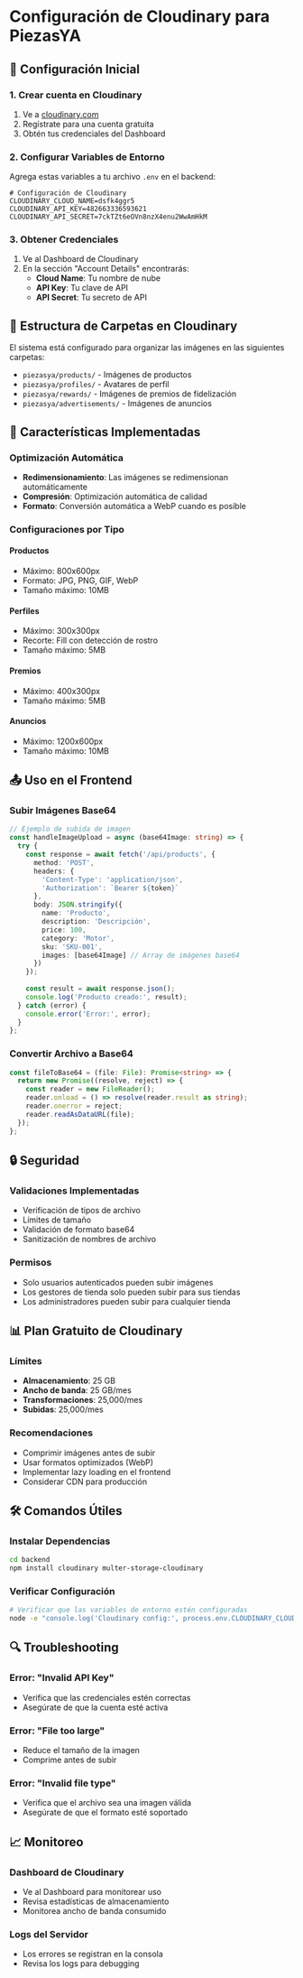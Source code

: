 # Configuración de Cloudinary para PiezasYA

## 🚀 Configuración Inicial

### 1. Crear cuenta en Cloudinary
1. Ve a [cloudinary.com](https://cloudinary.com)
2. Regístrate para una cuenta gratuita
3. Obtén tus credenciales del Dashboard

### 2. Configurar Variables de Entorno

Agrega estas variables a tu archivo `.env` en el backend:

```env
# Configuración de Cloudinary
CLOUDINARY_CLOUD_NAME=dsfk4ggr5
CLOUDINARY_API_KEY=482663336593621
CLOUDINARY_API_SECRET=7ckTZt6eOVn8nzX4enu2WwAmHkM
```

### 3. Obtener Credenciales

1. Ve al Dashboard de Cloudinary
2. En la sección "Account Details" encontrarás:
   - **Cloud Name**: Tu nombre de nube
   - **API Key**: Tu clave de API
   - **API Secret**: Tu secreto de API

## 📁 Estructura de Carpetas en Cloudinary

El sistema está configurado para organizar las imágenes en las siguientes carpetas:

- `piezasya/products/` - Imágenes de productos
- `piezasya/profiles/` - Avatares de perfil
- `piezasya/rewards/` - Imágenes de premios de fidelización
- `piezasya/advertisements/` - Imágenes de anuncios

## 🔧 Características Implementadas

### Optimización Automática
- **Redimensionamiento**: Las imágenes se redimensionan automáticamente
- **Compresión**: Optimización automática de calidad
- **Formato**: Conversión automática a WebP cuando es posible

### Configuraciones por Tipo

#### Productos
- Máximo: 800x600px
- Formato: JPG, PNG, GIF, WebP
- Tamaño máximo: 10MB

#### Perfiles
- Máximo: 300x300px
- Recorte: Fill con detección de rostro
- Tamaño máximo: 5MB

#### Premios
- Máximo: 400x300px
- Tamaño máximo: 5MB

#### Anuncios
- Máximo: 1200x600px
- Tamaño máximo: 10MB

## 📤 Uso en el Frontend

### Subir Imágenes Base64

```typescript
// Ejemplo de subida de imagen
const handleImageUpload = async (base64Image: string) => {
  try {
    const response = await fetch('/api/products', {
      method: 'POST',
      headers: {
        'Content-Type': 'application/json',
        'Authorization': `Bearer ${token}`
      },
      body: JSON.stringify({
        name: 'Producto',
        description: 'Descripción',
        price: 100,
        category: 'Motor',
        sku: 'SKU-001',
        images: [base64Image] // Array de imágenes base64
      })
    });
    
    const result = await response.json();
    console.log('Producto creado:', result);
  } catch (error) {
    console.error('Error:', error);
  }
};
```

### Convertir Archivo a Base64

```typescript
const fileToBase64 = (file: File): Promise<string> => {
  return new Promise((resolve, reject) => {
    const reader = new FileReader();
    reader.onload = () => resolve(reader.result as string);
    reader.onerror = reject;
    reader.readAsDataURL(file);
  });
};
```

## 🔒 Seguridad

### Validaciones Implementadas
- Verificación de tipos de archivo
- Límites de tamaño
- Validación de formato base64
- Sanitización de nombres de archivo

### Permisos
- Solo usuarios autenticados pueden subir imágenes
- Los gestores de tienda solo pueden subir para sus tiendas
- Los administradores pueden subir para cualquier tienda

## 📊 Plan Gratuito de Cloudinary

### Límites
- **Almacenamiento**: 25 GB
- **Ancho de banda**: 25 GB/mes
- **Transformaciones**: 25,000/mes
- **Subidas**: 25,000/mes

### Recomendaciones
- Comprimir imágenes antes de subir
- Usar formatos optimizados (WebP)
- Implementar lazy loading en el frontend
- Considerar CDN para producción

## 🛠️ Comandos Útiles

### Instalar Dependencias
```bash
cd backend
npm install cloudinary multer-storage-cloudinary
```

### Verificar Configuración
```bash
# Verificar que las variables de entorno estén configuradas
node -e "console.log('Cloudinary config:', process.env.CLOUDINARY_CLOUD_NAME ? 'OK' : 'FALTA')"
```

## 🔍 Troubleshooting

### Error: "Invalid API Key"
- Verifica que las credenciales estén correctas
- Asegúrate de que la cuenta esté activa

### Error: "File too large"
- Reduce el tamaño de la imagen
- Comprime antes de subir

### Error: "Invalid file type"
- Verifica que el archivo sea una imagen válida
- Asegúrate de que el formato esté soportado

## 📈 Monitoreo

### Dashboard de Cloudinary
- Ve al Dashboard para monitorear uso
- Revisa estadísticas de almacenamiento
- Monitorea ancho de banda consumido

### Logs del Servidor
- Los errores se registran en la consola
- Revisa los logs para debugging
